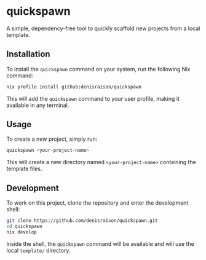 # quickspawn

A simple, dependency-free tool to quickly scaffold new projects from a local template.

## Installation

To install the `quickspawn` command on your system, run the following Nix command:

```sh
nix profile install github:denisraison/quickspawn
```

This will add the `quickspawn` command to your user profile, making it available in any terminal.

## Usage

To create a new project, simply run:

```sh
quickspawn <your-project-name>
```

This will create a new directory named `<your-project-name>` containing the template files.

## Development

To work on this project, clone the repository and enter the development shell:

```sh
git clone https://github.com/denisraison/quickspawn.git
cd quickspawn
nix develop
```

Inside the shell, the `quickspawn` command will be available and will use the local `template/` directory.
